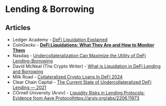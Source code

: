# Lending & Borrowing

## Articles
- Ledger Academy - [DeFi Liquidation Explained](https://www.ledger.com/academy/defi-liquidation-explained)
- CoinGecko - [**DeFi Liquidations: What They Are and How to Monitor Them**](https://www.coingecko.com/learn/defi-liquidation-crypto)
- Nasdaq - [Undercollateralization Can Maximize the Utility of DeFi Lending-Borrowing](https://www.nasdaq.com/articles/undercollateralization-can-maximize-the-utility-of-defi-lending-borrowing)
- David McNeal (The Crypto Writer) - [What is Liquidation in DeFi Lending and Borrowing](https://medium.com/coinmonks/what-is-liquidation-in-defi-lending-and-borrowing-platforms-3326e0ba8d0)
- Milk Road - [Collateralized Crypto Loans In DeFi 2024](https://milkroad.com/borrow/collateralized-loan/)
- Clear Chain Capital - [The Current State of Undercollateralized DeFi Lending — 2021](https://medium.com/coinmonks/the-current-state-of-undercollateralized-defi-lending-2021-1f84e14527b5)
- COrnell University (Arxiv) - [Liquidity Risks in Lending Protocols: Evidence from Aave Protocol](https://arxiv.org/abs/2206.11973)https://arxiv.org/abs/2206.11973
